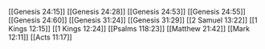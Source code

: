 [[Genesis 24:15]]
[[Genesis 24:28]]
[[Genesis 24:53]]
[[Genesis 24:55]]
[[Genesis 24:60]]
[[Genesis 31:24]]
[[Genesis 31:29]]
[[2 Samuel 13:22]]
[[1 Kings 12:15]]
[[1 Kings 12:24]]
[[Psalms 118:23]]
[[Matthew 21:42]]
[[Mark 12:11]]
[[Acts 11:17]]
